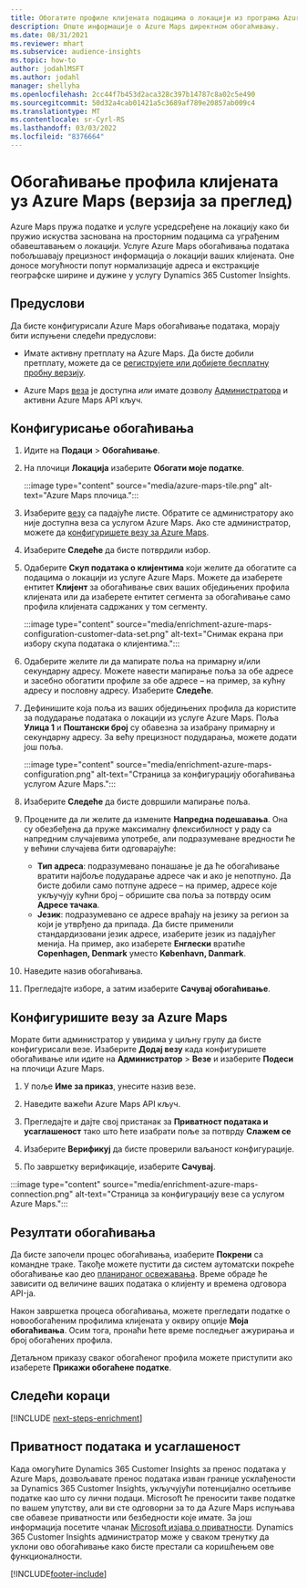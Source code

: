 ```yaml
---
title: Обогатите профиле клијената подацима о локацији из програма Azure Maps
description: Опште информације о Azure Maps директном обогаћивању.
ms.date: 08/31/2021
ms.reviewer: mhart
ms.subservice: audience-insights
ms.topic: how-to
author: jodahlMSFT
ms.author: jodahl
manager: shellyha
ms.openlocfilehash: 2cc44f7b453d2aca328c397b14787c8a02c5e490
ms.sourcegitcommit: 50d32a4cab01421a5c3689af789e20857ab009c4
ms.translationtype: MT
ms.contentlocale: sr-Cyrl-RS
ms.lasthandoff: 03/03/2022
ms.locfileid: "8376664"
---
```

# <a name="enrichment-of-customer-profiles-with-azure-maps-preview"></a>Обогаћивање профила клијената уз Azure Maps (верзија за преглед)

Azure Maps пружа податке и услуге усредсређене на локацију како би пружио искуства заснована на просторним подацима са уграђеним обавештавањем о локацији. Услуге Azure Maps обогаћивања података побољшавају прецизност информација о локацији ваших клијената. Оне доносе могућности попут нормализације адреса и екстракције географске ширине и дужине у услугу Dynamics 365 Customer Insights.

## <a name="prerequisites"></a>Предуслови

Да бисте конфигурисали Azure Maps обогаћивање података, морају бити испуњени следећи предуслови:

- Имате активну претплату на Azure Maps. Да бисте добили претплату, можете да се [региструјете или добијете бесплатну пробну верзију](https://azure.microsoft.com/services/azure-maps/).

- Azure Maps [веза](connections.md) је доступна *или* имате дозволу [Администратора](permissions.md#admin) и активни Azure Maps API кључ.

## <a name="configure-the-enrichment"></a>Конфигурисање обогаћивања

1. Идите на **Подаци** > **Обогаћивање**. 

1. На плочици **Локација** изаберите **Обогати моје податке**.

   :::image type="content" source="media/azure-maps-tile.png" alt-text="Azure Maps плочица.":::

1. Изаберите [везу](connections.md) са падајуће листе. Обратите се администратору ако није доступна веза са услугом Azure Maps. Ако сте администратор, можете да [конфигуришете везу за Azure Maps](#configure-the-connection-for-azure-maps). 

1. Изаберите **Следеће** да бисте потврдили избор.

1. Одаберите **Скуп података о клијентима** који желите да обогатите са подацима о локацији из услуге Azure Maps. Можете да изаберете ентитет **Клијент** за обогаћивање свих ваших обједињених профила клијената или да изаберете ентитет сегмента за обогаћивање само профила клијената садржаних у том сегменту.

    :::image type="content" source="media/enrichment-azure-maps-configuration-customer-data-set.png" alt-text="Снимак екрана при избору скупа података о клијентима.":::

1. Одаберите желите ли да мапирате поља на примарну и/или секундарну адресу. Можете навести мапирање поља за обе адресе и засебно обогатити профиле за обе адресе – на пример, за кућну адресу и пословну адресу. Изаберите **Следеће**.

1. Дефинишите која поља из ваших обједињених профила да користите за подударање података о локацији из услуге Azure Maps. Поља **Улица 1** и **Поштански број** су обавезна за изабрану примарну и секундарну адресу. За већу прецизност подударања, можете додати још поља.

   :::image type="content" source="media/enrichment-azure-maps-configuration.png" alt-text="Страница за конфигурацију обогаћивања услугом Azure Maps.":::

1. Изаберите **Следеће** да бисте довршили мапирање поља.

1. Процените да ли желите да измените **Напредна подешавања**. Она су обезбеђена да пруже максималну флексибилност у раду са напредним случајевима употребе, али подразумеване вредности ће у већини случајева бити одговарајуће:
   - **Тип адреса**: подразумевано понашање је да ће обогаћивање вратити најбоље подударање адресе чак и ако је непотпуно. Да бисте добили само потпуне адресе – на пример, адресе које укључују кућни број – обришите сва поља за потврду осим **Адресе тачака**. 
   - **Језик**: подразумевано се адресе враћају на језику за регион за који је утврђено да припада. Да бисте применили стандардизовани језик адресе, изаберите језик из падајућег менија. На пример, ако изаберете **Енглески** вратиће **Copenhagen, Denmark** уместо **København, Danmark**.

1. Наведите назив обогаћивања.

1. Прегледајте изборе, а затим изаберите **Сачувај обогаћивање**.

## <a name="configure-the-connection-for-azure-maps"></a>Конфигуришите везу за Azure Maps

Морате бити администратор у увидима у циљну групу да бисте конфигурисали везе. Изаберите **Додај везу** када конфигуришете обогаћивање или идите на **Администратор** > **Везе** и изаберите **Подеси** на плочици Azure Maps.

1. У поље **Име за приказ**, унесите назив везе.

1. Наведите важећи Azure Maps API кључ.

1. Прегледајте и дајте свој пристанак за **Приватност података и усаглашеност** тако што ћете изабрати поље за потврду **Слажем се**

1. Изаберите **Верификуј** да бисте проверили ваљаност конфигурације.

1. По завршетку верификације, изаберите **Сачувај**.

:::image type="content" source="media/enrichment-azure-maps-connection.png" alt-text="Страница за конфигурацију везе са услугом Azure Maps.":::

## <a name="enrichment-results"></a>Резултати обогаћивања

Да бисте започели процес обогаћивања, изаберите **Покрени** са командне траке. Такође можете пустити да систем аутоматски покреће обогаћивање као део [планираног освежавања](system.md#schedule-tab). Време обраде ће зависити од величине ваших података о клијенту и времена одговора API-ја.

Након завршетка процеса обогаћивања, можете прегледати податке о новообогаћеним профилима клијената у оквиру опције **Моја обогаћивања**. Осим тога, пронаћи ћете време последњег ажурирања и број обогаћених профила.

Детаљном приказу сваког обогаћеног профила можете приступити ако изаберете **Прикажи обогаћене податке**.

## <a name="next-steps"></a>Следећи кораци

[!INCLUDE [next-steps-enrichment](../includes/next-steps-enrichment.md)]

## <a name="data-privacy-and-compliance"></a>Приватност података и усаглашеност

Када омогућите Dynamics 365 Customer Insights за пренос података у Azure Maps, дозвољавате пренос података изван границе усклађености за Dynamics 365 Customer Insights, укључујући потенцијално осетљиве податке као што су лични подаци. Microsoft ће преносити такве податке по вашем упутству, али ви сте одговорни за то да Azure Maps испуњава све обавезе приватности или безбедности које имате. За још информација посетите чланак [Microsoft изјава о приватности](https://go.microsoft.com/fwlink/?linkid=396732).
Dynamics 365 Customer Insights администратор може у сваком тренутку да уклони ово обогаћивање како бисте престали са коришћењем ове функционалности.

[!INCLUDE[footer-include](../includes/footer-banner.md)]
